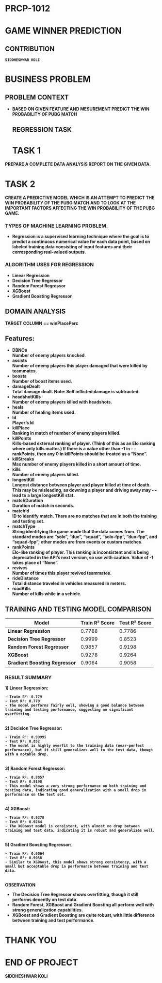 # <b>PRCP-1012
# <b>GAME WINNER PREDICTION

## <B>CONTRIBUTION 
    SIDDHESHWAR KOLI


# <b>BUSINESS PROBLEM

## <b>PROBLEM CONTEXT
<b>
    
- BASED ON GIVEN FEATURE AND MESUREMENT PREDICT THE WIN PROBABILITY OF PUBG MATCH

  ## <b>REGRESSION TASK

  # <b>TASK 1
#### <b>PREPARE A COMPLETE DATA ANALYSIS REPORT ON THE GIVEN DATA.

# <b>TASK 2
#### <b>CREATE A PREDICTIVE MODEL WHICH IS AN ATTEMPT TO PREDICT THE WIN PROBABILITY OF THE PUBG MATCH AND TO LOOK AT THE IMPORTANT FACTORS AFFECTING THE WIN PROBABILITY OF THE PUBG GAME.


### <b>TYPES OF MACHINE LEARNING PROBLEM.
- <b>Regression is a supervised learning technique where the goal is to predict a continuous numerical value for each data point, based on labeled training data consisting of input features and their corresponding real-valued outputs.<br>
### <b>ALGORITHM USES FOR REGRESSION
<b>
    
- Linear Regression
- Decision Tree Regressor
- Random Forest Regressor
- XGBoost
- Gradient Boosting Regressor


## <b>DOMAIN ANALYSIS
<b>
TARGET COLUMN == winPlacePerc</b><br>

## <b>Features:

- <b>DBNOs</b><br>
Number of enemy players knocked.
- <b>assists</b><br>Number of enemy players this player damaged that were killed by teammates.
- <b>boosts</b><br>Number of boost items used.
- <b>damageDealt</b><br>Total damage dealt. Note: Self inflicted damage is subtracted.
- <b>headshotKills</b><br>Number of enemy players killed with headshots.
- <b>heals</b><br>Number of healing items used.
- <b>Id</b><br>Player’s Id
- <b>killPlace </b><br> Ranking in match of number of enemy players killed.
- <b>killPoints </b><br> Kills-based external ranking of player. (Think of this as an Elo ranking where only kills matter.) If there is a value other than -1 in - - rankPoints, then any 0 in killPoints should be treated as a “None”.
- <b>killStreaks </b><br> Max number of enemy players killed in a short amount of time.
- <b>kills </b><br> Number of enemy players killed.
- <b>longestKill </b><br> Longest distance between player and player killed at time of death. This may be misleading, as downing a player and driving away may - -lead to a large longestKill stat.
- <b>matchDuration </b><br> Duration of match in seconds.
- <b>matchId </b><br> ID to identify match. There are no matches that are in both the training and testing set.
- <b>matchType </b><br> String identifying the game mode that the data comes from. The standard modes are “solo”, “duo”, “squad”, “solo-fpp”, “duo-fpp”, and “squad-fpp”; other modes are from events or custom matches.
- <b>rankPoints </b><br> Elo-like ranking of player. This ranking is inconsistent and is being deprecated in the API’s next version, so use with caution. Value of -1 takes place of “None”.
- <b>revives </b><br> Number of times this player revived teammates.
- <b>rideDistance </b><br> Total distance traveled in vehicles measured in meters.
- <b>roadKills </b><br> Number of kills while in a vehicle.


## <b>TRAINING AND TESTING MODEL COMPARISON
| **Model**                       | **Train R² Score** | **Test R² Score** |
| ------------------------------- | ------------------ | ----------------- |
| **Linear Regression**           | 0.7788             | 0.7786            |
| **Decision Tree Regressor**     | 0.9999             | 0.8523            |
| **Random Forest Regressor**     | 0.9857             | 0.9198            |
| **XGBoost**                     | 0.9278             | 0.9264            |
| **Gradient Boosting Regressor** | 0.9064             | 0.9058            |


### <b>RESULT SUMMARY
<b>1) Linear Regression:</b>

    - Train R²: 0.779
    - Test R²: 0.779
    - The model performs fairly well, showing a good balance between training and testing performance, suggesting no significant overfitting.
<br>
<b>2) Decision Tree Regressor:</b>

    - Train R²: 0.99995
    - Test R²: 0.852
    - The model is highly overfit to the training data (near-perfect performance), but it still generalizes well to the test data, though with a notable drop.
<br>
<b>3) Random Forest Regressor:</b>

    - Train R²: 0.9857
    - Test R²: 0.9198
    - This model shows a very strong performance on both training and testing data, indicating good generalization with a small drop in performance on the test set.
<br>
<b>4) XGBoost:</b>

    - Train R²: 0.9278
    - Test R²: 0.9264
    - The XGBoost model is consistent, with almost no drop between training and test data, indicating it is robust and generalizes well.
<br>
<b>5) Gradient Boosting Regressor:</b>

    - Train R²: 0.9064
    - Test R²: 0.9058
    - Similar to XGBoost, this model shows strong consistency, with a small but acceptable drop in performance between training and test data.
<br>
<b>OBSERVATION</b>
    
- The Decision Tree Regressor shows overfitting, though it still performs decently on test data.
- Random Forest, XGBoost and Gradient Boosting all perform well with strong generalization capabilities.
- XGBoost and Gradient Boosting are quite robust, with little difference between training and test performance.

# <B>THANK YOU
# <b>END OF PROJECT
<b>SIDDHESHWAR KOLI

